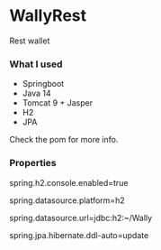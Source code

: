 # WallyRest
Rest wallet

### What I used
- Springboot 
- Java 14
- Tomcat 9 + Jasper
- H2
- JPA

Check the pom for more info. 


### Properties

spring.h2.console.enabled=true

spring.datasource.platform=h2

spring.datasource.url=jdbc:h2:~/Wally


spring.jpa.hibernate.ddl-auto=update